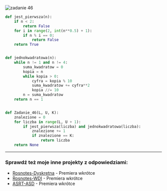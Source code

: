 <picture>
  <source srcset="../../srt/zbior_zadan/46.png" media="(prefers-color-scheme: light)">
  <source srcset="../../srt/zbior_zadan/black_46.png" media="(prefers-color-scheme: dark)">
  <img src="../../srt/zbior_zadan/black_46.png" alt="zadanie 46">
</picture>

```python
def jest_pierwsza(n):
    if n < 2:
        return False
    for i in range(2, int(n**0.5) + 1):
        if n % i == 0:
            return False
    return True


def jednokwadratowa(n):
    while n != 1 and n != 4:
        suma_kwadratow = 0
        kopia = n
        while kopia > 0:
            cyfra = kopia % 10
            suma_kwadratow += cyfra**2
            kopia //= 10
        n = suma_kwadratow
    return n == 1


def Zadanie_46(L, U, K):
    znalezione = 0
    for liczba in range(L, U + 1):
        if jest_pierwsza(liczba) and jednokwadratowa(liczba):
            znalezione += 1
            if znalezione == K:
                return liczba
    return None
```

---
### Sprawdź też moje inne projekty z odpowiedziami:
- [Rosnotes-Dyskretna](https://github.com/kamilGie/Rosnotes-Dyskretna) - Premiera wkrótce
- [Rosnotes-WDI](https://github.com/kamilGie/Rosnotes-WDI) - Premiera wkrótce
- [ASRT-ASD](https://github.com/kamilGie/Rosnotes-Dyskretna) - Premiera wkrótce
